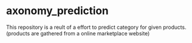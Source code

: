 # axonomy_prediction
This repository is a reult of a effort to predict category for given products. (products are gathered from a online marketplace website)
